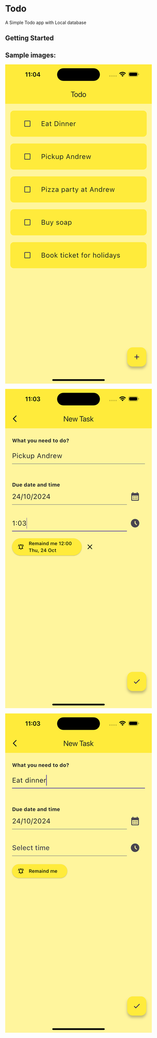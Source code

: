 # Todo

A Simple Todo app with Local database

## Getting Started

## Sample images:

![Home](lib/utils/img.png)

![Create Task 1](lib/utils/create-new-task1.png)

![Create Task 2](lib/utils/create-new-task2.png)